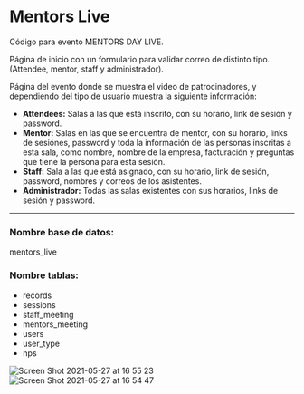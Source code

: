 # Mentors Live

Código para evento MENTORS DAY LIVE.

Página de inicio con un formulario para validar correo de distinto tipo. (Attendee, mentor, staff y administrador).

Página del evento donde se muestra el video de patrocinadores, y dependiendo del tipo de usuario muestra la siguiente información:

- **Attendees:** Salas a las que está inscrito, con su horario, link de sesión y password.
- **Mentor:** Salas en las que se encuentra de mentor, con su horario, links de sesiónes, password y toda la información de las personas inscritas a esta sala, como nombre, nombre de la empresa, facturación y preguntas que tiene la persona para esta sesión.
- **Staff:** Sala a las que está asignado, con su horario, link de sesión, password, nombres y correos de los asistentes.
- **Administrador:** Todas las salas existentes con sus horarios, links de sesión y password.

-------------------

### Nombre base de datos:
mentors_live

### Nombre tablas: 
- records
- sessions
- staff_meeting
- mentors_meeting
- users
- user_type
- nps

![Screen Shot 2021-05-27 at 16 55 23](https://user-images.githubusercontent.com/55123690/119902048-561a2980-bf0c-11eb-9c11-4ebba7180c88.png)
![Screen Shot 2021-05-27 at 16 54 47](https://user-images.githubusercontent.com/55123690/119901997-413d9600-bf0c-11eb-91e8-71fc30a66e69.png)
